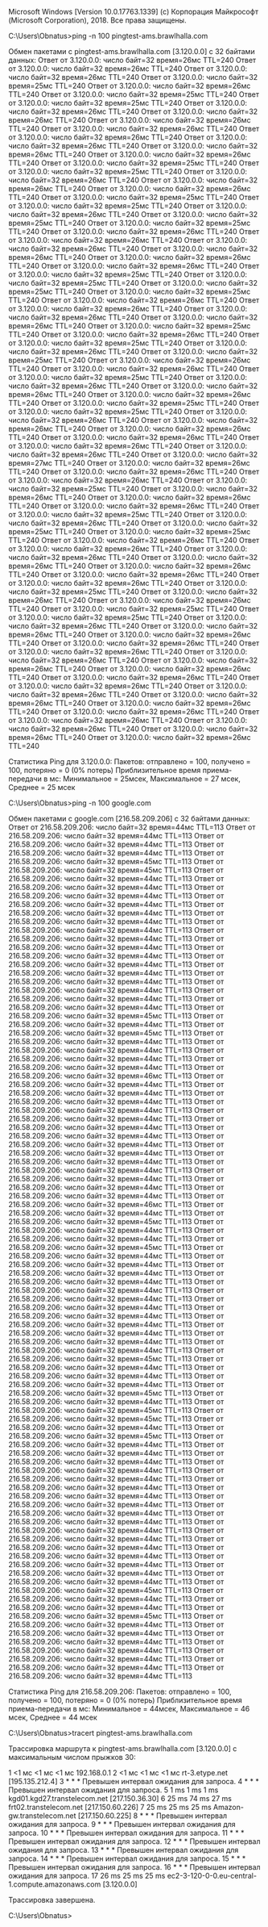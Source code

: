 Microsoft Windows [Version 10.0.17763.1339]
(c) Корпорация Майкрософт (Microsoft Corporation), 2018. Все права защищены.

C:\Users\Obnatus>ping -n 100 pingtest-ams.brawlhalla.com

Обмен пакетами с pingtest-ams.brawlhalla.com [3.120.0.0] с 32 байтами данных:
Ответ от 3.120.0.0: число байт=32 время=26мс TTL=240
Ответ от 3.120.0.0: число байт=32 время=26мс TTL=240
Ответ от 3.120.0.0: число байт=32 время=26мс TTL=240
Ответ от 3.120.0.0: число байт=32 время=25мс TTL=240
Ответ от 3.120.0.0: число байт=32 время=26мс TTL=240
Ответ от 3.120.0.0: число байт=32 время=25мс TTL=240
Ответ от 3.120.0.0: число байт=32 время=25мс TTL=240
Ответ от 3.120.0.0: число байт=32 время=26мс TTL=240
Ответ от 3.120.0.0: число байт=32 время=26мс TTL=240
Ответ от 3.120.0.0: число байт=32 время=26мс TTL=240
Ответ от 3.120.0.0: число байт=32 время=26мс TTL=240
Ответ от 3.120.0.0: число байт=32 время=26мс TTL=240
Ответ от 3.120.0.0: число байт=32 время=26мс TTL=240
Ответ от 3.120.0.0: число байт=32 время=26мс TTL=240
Ответ от 3.120.0.0: число байт=32 время=26мс TTL=240
Ответ от 3.120.0.0: число байт=32 время=25мс TTL=240
Ответ от 3.120.0.0: число байт=32 время=25мс TTL=240
Ответ от 3.120.0.0: число байт=32 время=26мс TTL=240
Ответ от 3.120.0.0: число байт=32 время=26мс TTL=240
Ответ от 3.120.0.0: число байт=32 время=26мс TTL=240
Ответ от 3.120.0.0: число байт=32 время=25мс TTL=240
Ответ от 3.120.0.0: число байт=32 время=25мс TTL=240
Ответ от 3.120.0.0: число байт=32 время=26мс TTL=240
Ответ от 3.120.0.0: число байт=32 время=25мс TTL=240
Ответ от 3.120.0.0: число байт=32 время=25мс TTL=240
Ответ от 3.120.0.0: число байт=32 время=26мс TTL=240
Ответ от 3.120.0.0: число байт=32 время=26мс TTL=240
Ответ от 3.120.0.0: число байт=32 время=26мс TTL=240
Ответ от 3.120.0.0: число байт=32 время=26мс TTL=240
Ответ от 3.120.0.0: число байт=32 время=26мс TTL=240
Ответ от 3.120.0.0: число байт=32 время=26мс TTL=240
Ответ от 3.120.0.0: число байт=32 время=25мс TTL=240
Ответ от 3.120.0.0: число байт=32 время=25мс TTL=240
Ответ от 3.120.0.0: число байт=32 время=25мс TTL=240
Ответ от 3.120.0.0: число байт=32 время=25мс TTL=240
Ответ от 3.120.0.0: число байт=32 время=26мс TTL=240
Ответ от 3.120.0.0: число байт=32 время=26мс TTL=240
Ответ от 3.120.0.0: число байт=32 время=26мс TTL=240
Ответ от 3.120.0.0: число байт=32 время=26мс TTL=240
Ответ от 3.120.0.0: число байт=32 время=25мс TTL=240
Ответ от 3.120.0.0: число байт=32 время=26мс TTL=240
Ответ от 3.120.0.0: число байт=32 время=25мс TTL=240
Ответ от 3.120.0.0: число байт=32 время=26мс TTL=240
Ответ от 3.120.0.0: число байт=32 время=25мс TTL=240
Ответ от 3.120.0.0: число байт=32 время=26мс TTL=240
Ответ от 3.120.0.0: число байт=32 время=26мс TTL=240
Ответ от 3.120.0.0: число байт=32 время=25мс TTL=240
Ответ от 3.120.0.0: число байт=32 время=26мс TTL=240
Ответ от 3.120.0.0: число байт=32 время=26мс TTL=240
Ответ от 3.120.0.0: число байт=32 время=26мс TTL=240
Ответ от 3.120.0.0: число байт=32 время=25мс TTL=240
Ответ от 3.120.0.0: число байт=32 время=25мс TTL=240
Ответ от 3.120.0.0: число байт=32 время=26мс TTL=240
Ответ от 3.120.0.0: число байт=32 время=26мс TTL=240
Ответ от 3.120.0.0: число байт=32 время=26мс TTL=240
Ответ от 3.120.0.0: число байт=32 время=26мс TTL=240
Ответ от 3.120.0.0: число байт=32 время=26мс TTL=240
Ответ от 3.120.0.0: число байт=32 время=26мс TTL=240
Ответ от 3.120.0.0: число байт=32 время=27мс TTL=240
Ответ от 3.120.0.0: число байт=32 время=26мс TTL=240
Ответ от 3.120.0.0: число байт=32 время=26мс TTL=240
Ответ от 3.120.0.0: число байт=32 время=26мс TTL=240
Ответ от 3.120.0.0: число байт=32 время=25мс TTL=240
Ответ от 3.120.0.0: число байт=32 время=26мс TTL=240
Ответ от 3.120.0.0: число байт=32 время=26мс TTL=240
Ответ от 3.120.0.0: число байт=32 время=26мс TTL=240
Ответ от 3.120.0.0: число байт=32 время=25мс TTL=240
Ответ от 3.120.0.0: число байт=32 время=26мс TTL=240
Ответ от 3.120.0.0: число байт=32 время=25мс TTL=240
Ответ от 3.120.0.0: число байт=32 время=25мс TTL=240
Ответ от 3.120.0.0: число байт=32 время=26мс TTL=240
Ответ от 3.120.0.0: число байт=32 время=26мс TTL=240
Ответ от 3.120.0.0: число байт=32 время=26мс TTL=240
Ответ от 3.120.0.0: число байт=32 время=26мс TTL=240
Ответ от 3.120.0.0: число байт=32 время=26мс TTL=240
Ответ от 3.120.0.0: число байт=32 время=26мс TTL=240
Ответ от 3.120.0.0: число байт=32 время=26мс TTL=240
Ответ от 3.120.0.0: число байт=32 время=25мс TTL=240
Ответ от 3.120.0.0: число байт=32 время=26мс TTL=240
Ответ от 3.120.0.0: число байт=32 время=26мс TTL=240
Ответ от 3.120.0.0: число байт=32 время=25мс TTL=240
Ответ от 3.120.0.0: число байт=32 время=25мс TTL=240
Ответ от 3.120.0.0: число байт=32 время=26мс TTL=240
Ответ от 3.120.0.0: число байт=32 время=26мс TTL=240
Ответ от 3.120.0.0: число байт=32 время=26мс TTL=240
Ответ от 3.120.0.0: число байт=32 время=26мс TTL=240
Ответ от 3.120.0.0: число байт=32 время=26мс TTL=240
Ответ от 3.120.0.0: число байт=32 время=26мс TTL=240
Ответ от 3.120.0.0: число байт=32 время=26мс TTL=240
Ответ от 3.120.0.0: число байт=32 время=26мс TTL=240
Ответ от 3.120.0.0: число байт=32 время=26мс TTL=240
Ответ от 3.120.0.0: число байт=32 время=26мс TTL=240
Ответ от 3.120.0.0: число байт=32 время=26мс TTL=240
Ответ от 3.120.0.0: число байт=32 время=26мс TTL=240
Ответ от 3.120.0.0: число байт=32 время=26мс TTL=240
Ответ от 3.120.0.0: число байт=32 время=26мс TTL=240
Ответ от 3.120.0.0: число байт=32 время=26мс TTL=240
Ответ от 3.120.0.0: число байт=32 время=26мс TTL=240
Ответ от 3.120.0.0: число байт=32 время=26мс TTL=240
Ответ от 3.120.0.0: число байт=32 время=26мс TTL=240

Статистика Ping для 3.120.0.0:
    Пакетов: отправлено = 100, получено = 100, потеряно = 0
    (0% потерь)
Приблизительное время приема-передачи в мс:
    Минимальное = 25мсек, Максимальное = 27 мсек, Среднее = 25 мсек

C:\Users\Obnatus>ping -n 100 google.com

Обмен пакетами с google.com [216.58.209.206] с 32 байтами данных:
Ответ от 216.58.209.206: число байт=32 время=44мс TTL=113
Ответ от 216.58.209.206: число байт=32 время=44мс TTL=113
Ответ от 216.58.209.206: число байт=32 время=44мс TTL=113
Ответ от 216.58.209.206: число байт=32 время=44мс TTL=113
Ответ от 216.58.209.206: число байт=32 время=45мс TTL=113
Ответ от 216.58.209.206: число байт=32 время=45мс TTL=113
Ответ от 216.58.209.206: число байт=32 время=44мс TTL=113
Ответ от 216.58.209.206: число байт=32 время=44мс TTL=113
Ответ от 216.58.209.206: число байт=32 время=44мс TTL=113
Ответ от 216.58.209.206: число байт=32 время=44мс TTL=113
Ответ от 216.58.209.206: число байт=32 время=44мс TTL=113
Ответ от 216.58.209.206: число байт=32 время=44мс TTL=113
Ответ от 216.58.209.206: число байт=32 время=44мс TTL=113
Ответ от 216.58.209.206: число байт=32 время=44мс TTL=113
Ответ от 216.58.209.206: число байт=32 время=44мс TTL=113
Ответ от 216.58.209.206: число байт=32 время=44мс TTL=113
Ответ от 216.58.209.206: число байт=32 время=44мс TTL=113
Ответ от 216.58.209.206: число байт=32 время=44мс TTL=113
Ответ от 216.58.209.206: число байт=32 время=44мс TTL=113
Ответ от 216.58.209.206: число байт=32 время=44мс TTL=113
Ответ от 216.58.209.206: число байт=32 время=44мс TTL=113
Ответ от 216.58.209.206: число байт=32 время=44мс TTL=113
Ответ от 216.58.209.206: число байт=32 время=45мс TTL=113
Ответ от 216.58.209.206: число байт=32 время=44мс TTL=113
Ответ от 216.58.209.206: число байт=32 время=45мс TTL=113
Ответ от 216.58.209.206: число байт=32 время=44мс TTL=113
Ответ от 216.58.209.206: число байт=32 время=44мс TTL=113
Ответ от 216.58.209.206: число байт=32 время=44мс TTL=113
Ответ от 216.58.209.206: число байт=32 время=44мс TTL=113
Ответ от 216.58.209.206: число байт=32 время=46мс TTL=113
Ответ от 216.58.209.206: число байт=32 время=44мс TTL=113
Ответ от 216.58.209.206: число байт=32 время=44мс TTL=113
Ответ от 216.58.209.206: число байт=32 время=44мс TTL=113
Ответ от 216.58.209.206: число байт=32 время=44мс TTL=113
Ответ от 216.58.209.206: число байт=32 время=44мс TTL=113
Ответ от 216.58.209.206: число байт=32 время=44мс TTL=113
Ответ от 216.58.209.206: число байт=32 время=44мс TTL=113
Ответ от 216.58.209.206: число байт=32 время=44мс TTL=113
Ответ от 216.58.209.206: число байт=32 время=44мс TTL=113
Ответ от 216.58.209.206: число байт=32 время=44мс TTL=113
Ответ от 216.58.209.206: число байт=32 время=44мс TTL=113
Ответ от 216.58.209.206: число байт=32 время=44мс TTL=113
Ответ от 216.58.209.206: число байт=32 время=44мс TTL=113
Ответ от 216.58.209.206: число байт=32 время=44мс TTL=113
Ответ от 216.58.209.206: число байт=32 время=46мс TTL=113
Ответ от 216.58.209.206: число байт=32 время=44мс TTL=113
Ответ от 216.58.209.206: число байт=32 время=45мс TTL=113
Ответ от 216.58.209.206: число байт=32 время=44мс TTL=113
Ответ от 216.58.209.206: число байт=32 время=44мс TTL=113
Ответ от 216.58.209.206: число байт=32 время=45мс TTL=113
Ответ от 216.58.209.206: число байт=32 время=44мс TTL=113
Ответ от 216.58.209.206: число байт=32 время=44мс TTL=113
Ответ от 216.58.209.206: число байт=32 время=44мс TTL=113
Ответ от 216.58.209.206: число байт=32 время=44мс TTL=113
Ответ от 216.58.209.206: число байт=32 время=44мс TTL=113
Ответ от 216.58.209.206: число байт=32 время=44мс TTL=113
Ответ от 216.58.209.206: число байт=32 время=44мс TTL=113
Ответ от 216.58.209.206: число байт=32 время=44мс TTL=113
Ответ от 216.58.209.206: число байт=32 время=44мс TTL=113
Ответ от 216.58.209.206: число байт=32 время=44мс TTL=113
Ответ от 216.58.209.206: число байт=32 время=44мс TTL=113
Ответ от 216.58.209.206: число байт=32 время=44мс TTL=113
Ответ от 216.58.209.206: число байт=32 время=45мс TTL=113
Ответ от 216.58.209.206: число байт=32 время=44мс TTL=113
Ответ от 216.58.209.206: число байт=32 время=44мс TTL=113
Ответ от 216.58.209.206: число байт=32 время=44мс TTL=113
Ответ от 216.58.209.206: число байт=32 время=45мс TTL=113
Ответ от 216.58.209.206: число байт=32 время=44мс TTL=113
Ответ от 216.58.209.206: число байт=32 время=45мс TTL=113
Ответ от 216.58.209.206: число байт=32 время=45мс TTL=113
Ответ от 216.58.209.206: число байт=32 время=44мс TTL=113
Ответ от 216.58.209.206: число байт=32 время=45мс TTL=113
Ответ от 216.58.209.206: число байт=32 время=44мс TTL=113
Ответ от 216.58.209.206: число байт=32 время=44мс TTL=113
Ответ от 216.58.209.206: число байт=32 время=44мс TTL=113
Ответ от 216.58.209.206: число байт=32 время=44мс TTL=113
Ответ от 216.58.209.206: число байт=32 время=44мс TTL=113
Ответ от 216.58.209.206: число байт=32 время=44мс TTL=113
Ответ от 216.58.209.206: число байт=32 время=44мс TTL=113
Ответ от 216.58.209.206: число байт=32 время=44мс TTL=113
Ответ от 216.58.209.206: число байт=32 время=44мс TTL=113
Ответ от 216.58.209.206: число байт=32 время=44мс TTL=113
Ответ от 216.58.209.206: число байт=32 время=44мс TTL=113
Ответ от 216.58.209.206: число байт=32 время=44мс TTL=113
Ответ от 216.58.209.206: число байт=32 время=44мс TTL=113
Ответ от 216.58.209.206: число байт=32 время=44мс TTL=113
Ответ от 216.58.209.206: число байт=32 время=44мс TTL=113
Ответ от 216.58.209.206: число байт=32 время=44мс TTL=113
Ответ от 216.58.209.206: число байт=32 время=44мс TTL=113
Ответ от 216.58.209.206: число байт=32 время=45мс TTL=113
Ответ от 216.58.209.206: число байт=32 время=44мс TTL=113
Ответ от 216.58.209.206: число байт=32 время=44мс TTL=113
Ответ от 216.58.209.206: число байт=32 время=45мс TTL=113
Ответ от 216.58.209.206: число байт=32 время=44мс TTL=113
Ответ от 216.58.209.206: число байт=32 время=44мс TTL=113
Ответ от 216.58.209.206: число байт=32 время=44мс TTL=113
Ответ от 216.58.209.206: число байт=32 время=44мс TTL=113
Ответ от 216.58.209.206: число байт=32 время=44мс TTL=113
Ответ от 216.58.209.206: число байт=32 время=44мс TTL=113
Ответ от 216.58.209.206: число байт=32 время=44мс TTL=113

Статистика Ping для 216.58.209.206:
    Пакетов: отправлено = 100, получено = 100, потеряно = 0
    (0% потерь)
Приблизительное время приема-передачи в мс:
    Минимальное = 44мсек, Максимальное = 46 мсек, Среднее = 44 мсек

C:\Users\Obnatus>tracert pingtest-ams.brawlhalla.com

Трассировка маршрута к pingtest-ams.brawlhalla.com [3.120.0.0]
с максимальным числом прыжков 30:

  1    <1 мс    <1 мс    <1 мс  192.168.0.1
  2    <1 мс    <1 мс    <1 мс  rt-3.etype.net [195.135.212.4]
  3     *        *        *     Превышен интервал ожидания для запроса.
  4     *        *        *     Превышен интервал ожидания для запроса.
  5     1 ms     1 ms     1 ms  kgd01.kgd27.transtelecom.net [217.150.36.30]
  6    25 ms    74 ms    27 ms  frt02.transtelecom.net [217.150.60.226]
  7    25 ms    25 ms    25 ms  Amazon-gw.transtelecom.net [217.150.60.225]
  8     *        *        *     Превышен интервал ожидания для запроса.
  9     *        *        *     Превышен интервал ожидания для запроса.
 10     *        *        *     Превышен интервал ожидания для запроса.
 11     *        *        *     Превышен интервал ожидания для запроса.
 12     *        *        *     Превышен интервал ожидания для запроса.
 13     *        *        *     Превышен интервал ожидания для запроса.
 14     *        *        *     Превышен интервал ожидания для запроса.
 15     *        *        *     Превышен интервал ожидания для запроса.
 16     *        *        *     Превышен интервал ожидания для запроса.
 17    26 ms    25 ms    25 ms  ec2-3-120-0-0.eu-central-1.compute.amazonaws.com [3.120.0.0]

Трассировка завершена.

C:\Users\Obnatus>